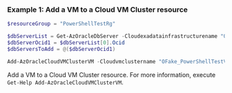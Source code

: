 ### Example 1: Add a VM to a Cloud VM Cluster resource
```powershell
$resourceGroup = "PowerShellTestRg"

$dbServerList = Get-AzOracleDbServer -Cloudexadatainfrastructurename "OFake_PowerShellTestExaInfra" -ResourceGroupName $resourceGroup
$dbServerOcid1 = $dbServerList[0].Ocid
$dbServersToAdd = @($dbServerOcid1)

Add-AzOracleCloudVMClusterVM -Cloudvmclustername "OFake_PowerShellTestVmCluster" -ResourceGroupName $resourceGroup -DbServer $dbServersToAdd
```

Add a VM to a Cloud VM Cluster resource.
For more information, execute `Get-Help Add-AzOracleCloudVMClusterVM`.